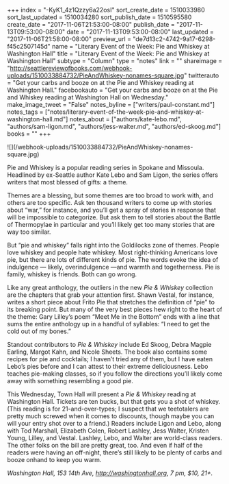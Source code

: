 +++
index = "-KyK1_4z1Qzzy6a22osI"
sort_create_date = 1510033980
sort_last_updated = 1510034280
sort_publish_date = 1510595580
create_date = "2017-11-06T21:53:00-08:00"
publish_date = "2017-11-13T09:53:00-08:00"
date = "2017-11-13T09:53:00-08:00"
last_updated = "2017-11-06T21:58:00-08:00"
preview_url = "de7d13c2-4742-9a17-6298-f45c2507145d"
name = "Literary Event of the Week: Pie and Whiskey at Washington Hall"
title = "Literary Event of the Week: Pie and Whiskey at Washington Hall"
subtype = "Column"
type = "notes"
link = ""
shareimage = "http://seattlereviewofbooks.com/webhook-uploads/1510033884732/PieAndWhiskey-nonames-square.jpg"
twitterauto = "Get your carbs and booze on at the Pie and Whiskey reading at Washington Hall."
facebookauto = "Get your carbs and booze on at the Pie and Whiskey reading at Washington Hall on Wednesday."
make_image_tweet = "False"
notes_byline = ["writers/paul-constant.md"]
notes_tags = ["notes/literary-event-of-the-week-pie-and-whiskey-at-washington-hall.md"]
notes_about = ["authors/kate-lebo.md", "authors/sam-ligon.md", "authors/jess-walter.md", "authors/ed-skoog.md"]
books = ""
+++
<p class="image">![](/webhook-uploads/1510033884732/PieAndWhiskey-nonames-square.jpg)</p>

Pie and Whiskey is a popular reading series in Spokane and Missoula. Headlined by ex-Seattle author Kate Lebo and Sam Ligon, the series offers writers that most blessed of gifts: a theme.

Themes are a blessing, but some themes are too broad to work with, and others are too specific. Ask ten thousand writers to come up with stories about “war,” for instance, and you’ll get a spray of stories in response that will be impossible to categorize. But ask them to tell stories about the Battle of Thermopylae in particular and you’ll likely get too many stories that are way too similar.

But “pie and whiskey” falls right into the Goldilocks zone of themes. People love whiskey and people hate whiskey. Most right-thinking Americans love pie, but there are lots of different kinds of pie. The words evoke the idea of indulgence — likely, overindulgence —and warmth and togetherness. Pie is family, whiskey is friends. Both can go wrong.

Like any great anthology, the outliers in the new *Pie & Whiskey* collection are the chapters that grab your attention first. Shawn Vestal, for instance, writes a short piece about Frito Pie that stretches the definition of “pie” to its breaking point. But many of the very best pieces hew right to the heart of the theme: Gary Lilley’s poem “Meet Me in the Bottom” ends with a line that sums the entire anthology up in a handful of syllables: “I need to get the cold out of my bones.” 

Standout contributors to *Pie & Whiskey* include Ed Skoog, Debra Magpie Earling, Margot Kahn, and Nicole Sheets. The book also contains some recipes for pie and cocktails; I haven’t tried any of them, but I have eaten Lebo’s pies before and I can attest to their extreme deliciousness. Lebo teaches pie-making classes, so if you follow the directions you’ll likely come away with something resembling a good pie.

This Wednesday, Town Hall will present a *Pie & Whiskey* reading at Washington Hall. Tickets are ten bucks, but that gets you a shot of whiskey. (This reading is for 21-and-over-types; I suspect that we teetotalers are pretty much screwed when it comes to discounts, though maybe you can will your entry shot over to a friend.) Readers include Ligon and Lebo, along with Tod Marshall, Elizabeth Colen, Robert Lashley, Jess Walter, Kristen Young, Lilley, and Vestal. Lashley, Lebo, and Walter are world-class readers. The other folks on the bill are pretty great, too. And even if half of the readers were having an off-night, there’s still likely to be plenty of carbs and booze onhand to keep you warm. 

*Washington Hall, 153 14th Ave, http://washingtonhall.org, 7 pm, $10, 21+.*
